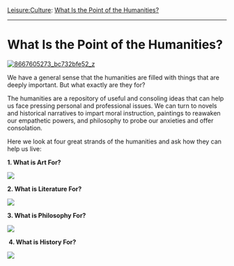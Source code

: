 [Leisure:](https://www.theschooloflife.com/thebookoflife/category/leisure/)[Culture](https://www.theschooloflife.com/thebookoflife/category/leisure/culture/): [What Is the Point of the Humanities?](https://www.theschooloflife.com/thebookoflife/what-is-the-point-of-the-humanities/)

* * *

# What Is the Point of the Humanities?

[![8667605273_bc732bfe52_z](https://www.theschooloflife.com/thebookoflife/wp-content/uploads/2014/12/8667605273_bc732bfe52_z.jpg)](http://www.thebookoflife.org/wp-content/uploads/2014/12/8667605273_bc732bfe52_z.jpg)

We have a general sense that the humanities are filled with things that are deeply important. But what exactly are they for?

The humanities are&nbsp;a repository of useful and consoling ideas that can help us&nbsp;face pressing personal and professional issues. We can turn to novels and historical narratives to impart moral instruction, paintings to reawaken our empathetic powers, and philosophy to probe our anxieties and offer consolation.

Here we look at four great strands of the humanities and ask how they can help us live:

**1. What is Art For?&nbsp;**

[![](https://img.youtube.com/vi/sn0bDD4gXrE/0.jpg)](//www.youtube.com/embed/sn0bDD4gXrE? '')

**2. What is Literature For?&nbsp;**

[![](https://img.youtube.com/vi/4RCFLobfqcw/0.jpg)](//www.youtube.com/embed/4RCFLobfqcw '')

**3. What is Philosophy For?**

[![](https://img.youtube.com/vi/mIYdx6lDDhg/0.jpg)](//www.youtube.com/embed/mIYdx6lDDhg? '')

**&nbsp;4. What is History For?**

[![](https://img.youtube.com/vi/hLE-5ElGlPM/0.jpg)](//www.youtube.com/embed/hLE-5ElGlPM? '')
